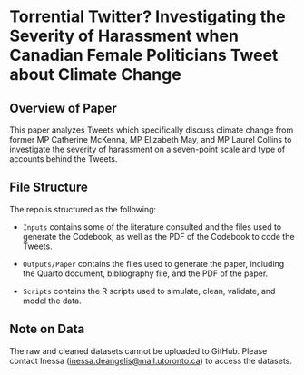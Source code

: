 # Torrential Twitter? Investigating the Severity of Harassment when Canadian Female Politicians Tweet about Climate Change

## Overview of Paper
This paper analyzes Tweets which specifically discuss climate change from former MP Catherine McKenna, MP Elizabeth May, and MP Laurel Collins to investigate the severity of harassment on a seven-point scale and type of accounts behind the Tweets. 

## File Structure

The repo is structured as the following:

-   `Inputs` contains some of the literature consulted and the files used to generate the Codebook, as well as the PDF of the Codebook to code the Tweets.
    
-   `Outputs/Paper` contains the files used to generate the paper, including the Quarto document, bibliography file, and the PDF of the paper.

-   `Scripts` contains the R scripts used to simulate, clean, validate, and model the data.

## Note on Data
The raw and cleaned datasets cannot be uploaded to GitHub. Please contact Inessa (inessa.deangelis@mail.utoronto.ca) to access the datasets. 
